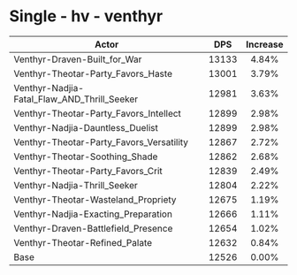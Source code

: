 # Single - hv - venthyr
| Actor | DPS | Increase |
|---|:---:|:---:|
|Venthyr-Draven-Built_for_War|13133|4.84%|
|Venthyr-Theotar-Party_Favors_Haste|13001|3.79%|
|Venthyr-Nadjia-Fatal_Flaw_AND_Thrill_Seeker|12981|3.63%|
|Venthyr-Theotar-Party_Favors_Intellect|12899|2.98%|
|Venthyr-Nadjia-Dauntless_Duelist|12899|2.98%|
|Venthyr-Theotar-Party_Favors_Versatility|12867|2.72%|
|Venthyr-Theotar-Soothing_Shade|12862|2.68%|
|Venthyr-Theotar-Party_Favors_Crit|12839|2.49%|
|Venthyr-Nadjia-Thrill_Seeker|12804|2.22%|
|Venthyr-Theotar-Wasteland_Propriety|12675|1.19%|
|Venthyr-Nadjia-Exacting_Preparation|12666|1.11%|
|Venthyr-Draven-Battlefield_Presence|12654|1.02%|
|Venthyr-Theotar-Refined_Palate|12632|0.84%|
|Base|12526|0.00%|
